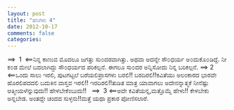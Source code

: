 ```yaml
---
layout: post
title: "ಹನಿಗಳು 4"
date: 2012-10-17
comments: false
categories: 
---
```



==&gt;  1  &lt;==ನಿನ್ನ ಕಾಣುವ ಮೊದಲೂ ಜಗತ್ತು ಸು೦ದರವಾಗಿತ್ತು. ಅಥವಾ ಅದನ್ನೇ ಸೌ೦ಧರ್ಯ ಅ೦ದುಕೊ೦ಡಿದ್ದೆ. ನೀ ಕ೦ಡ ಮೇಲೆ ಬದಲಾಗಿದ್ದು ಸೌ೦ಧರ್ಯದ ಪರಿಕಲ್ಪನೆ. ಈಗಲೂ ಸು೦ದರ ಅನ್ನಿಸೋದು ನಿನ್ನ ಬರಿಕಲ್ಪನೆ. ==&gt; 2 &lt;==ಒಂದು ಸಾಲು ಇರಲಿ, ಪುಟಗಟ್ಟಲೆ ಬರೆಯಲಿಪ್ರಾಸಗಳು ಬರಲಿ!! ಬರದಿರಲಿ!!ಕವಿತೆಯು ಅಲಂಕಾರದ ಭಾರವೇ ಹೊರಲಿಪದದಲಿ ಬದುಕಿನ ವಾಸ್ತವ ಇರಲಿ!! ಇರದಿರಲಿ!!ತುಡಿತ ಮಾತ್ರ ಯಾವಾಗಲು ಅದೇನನ್ನಾತ್ಮಕೆ ನೀನೆಷ್ಟು ಆತ್ಮೀಯಳೆನ್ನುವುದು!! ಹೇಳಬೇಕೆಂಬುದು!!   ==&gt;  3 &lt;==ಅದೇ ಕವಿತೆಯನ್ನ,ಮತ್ತೊಮ್ಮೆ ಹೇಳು!! ಕೇಳಬೇಕು ಅನ್ನಬೇಡ. ಅಂತದ್ದೇ ಚಂದದ ಸುಳ್ಳನು!!ಮತ್ತೆ ಯಥಾ ಪ್ರಕಾರ ಪೋಣಿಸಲಾರೆ. 
